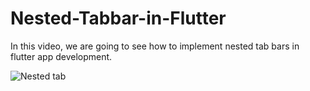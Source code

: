 # Nested-Tabbar-in-Flutter
In this video, we are going to see how to implement nested tab bars in flutter app development.

![Nested tab](https://user-images.githubusercontent.com/30773969/132238887-098ae1ec-06f5-4803-8ee0-12bee0025657.png)


